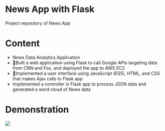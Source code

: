 # News App with Flask
Project repository of News App 

# Content
- News Data Analytics Application
- Built a web application using Flask to call Google APIs targeting data from CNN and Fox, and deployed the app to AWS EC2
- Implemented a user interface using JavaScript (ES5), HTML, and CSS that makes Ajax calls to Flask app
- Implemented a controller in Flask app to process JSON data and generated a word cloud of News data

# Demonstration
![](Demo.gif)
